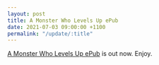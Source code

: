 ```yaml
---
layout: post
title: A Monster Who Levels Up ePub
date: 2021-07-03 09:00:00 +1100
permalink: "/update/:title"
---
```

[A Monster Who Levels Up ePub](/a-monster-who-levels-up) is out now. Enjoy.
